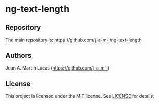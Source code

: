 # ng-text-length


## Repository

The main repository is: https://github.com/j-a-m-l/ng-text-length

## Authors

Juan A. Martín Lucas (https://github.com/j-a-m-l)

## License

This project is licensed under the MIT license. See [LICENSE](https://github.com/j-a-m-l/ng-text-length/blob/master/LICENSE) for details.
